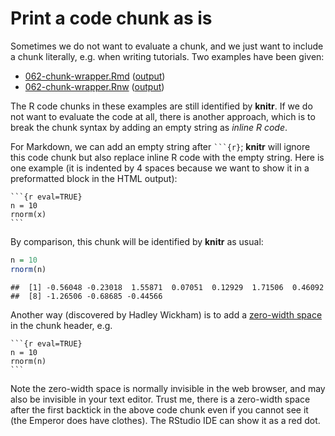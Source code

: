 # Print a code chunk as is

Sometimes we do not want to evaluate a chunk, and we just want to include a chunk literally, e.g. when writing tutorials. Two examples have been given:

- [062-chunk-wrapper.Rmd](https://github.com/yihui/knitr-examples/blob/master/062-chunk-wrapper.Rmd) ([output](https://github.com/yihui/knitr-examples/blob/master/062-chunk-wrapper.md))
- [062-chunk-wrapper.Rnw](https://github.com/yihui/knitr-examples/blob/master/062-chunk-wrapper.Rnw) ([output](https://github.com/yihui/knitr-examples/blob/master/062-chunk-wrapper.tex))

The R code chunks in these examples are still identified by **knitr**. If we do not want to evaluate the code at all, there is another approach, which is to break the chunk syntax by adding an empty string as _inline R code_.

For Markdown, we can add an empty string after ```` ```{r} ````; **knitr** will ignore this code chunk but also replace inline R code with the empty string. Here is one example (it is indented by 4 spaces because we want to show it in a preformatted block in the HTML output):

    ```{r eval=TRUE}
    n = 10
    rnorm(x)
    ```

By comparison, this chunk will be identified by **knitr** as usual:


```{.r .chunk-source}
n = 10
rnorm(n)
```

```{.chunk-output}
##  [1] -0.56048 -0.23018  1.55871  0.07051  0.12929  1.71506  0.46092
##  [8] -1.26506 -0.68685 -0.44566
```

Another way (discovered by Hadley Wickham) is to add a [zero-width space](http://en.wikipedia.org/wiki/Zero-width_space) in the chunk header, e.g.

    `​``{r eval=TRUE}
    n = 10
    rnorm(n)
    ```

Note the zero-width space is normally invisible in the web browser, and may also be invisible in your text editor. Trust me, there is a zero-width space after the first backtick in the above code chunk even if you cannot see it (the Emperor does have clothes). The RStudio IDE can show it as a red dot.

